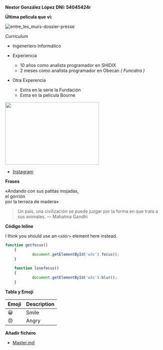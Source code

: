 
__Nestor González López__
__DNI: 54045424r__

__Última pelicula que vi:__

![entre_les_murs-dossier-presse](https://user-images.githubusercontent.com/93214873/139586576-71ec7017-b9b8-4321-8b3a-f6e58c1db347.jpg)


_Curriculum_

* Ingeneriero Informático
* Experiencia
  * 10 años como analista programador en SHIDIX
  * 2 meses como analista programador en Obecan _( Funcatra )_

* Otra Experencia
  * Extra en la serie la Fundación
  * Extra en la pelicula Bourne

<img src="https://blogdesuperheroes.es/wp-content/plugins/BdSGallery/BdSGaleria/36095.JPG"  width="300" height="200" />

* [Instagram](https://www.instagram.com/nestortf/)

__Frases__

«Andando con sus patitas mojadas,  
el gorrión  
por la terraza de madera»

> Un país, una civilización se puede juzgar por la forma en que trata a sus animales.  — Mahatma Gandhi

__Código Inline__

I think you should use an
`<addr>` element here instead.

```javascript
function getfocus()
    {
            document.getElementById('w3s').focus();
    }
    
    function losefocus()
    {
            document.getElementById('w3s').blur();
    }
```
__Tabla y Emoji__

| Emoji | Description |
| --- | ----------- |
| :grinning: | Smile |
| :angry: | Angry |

__Añadir fichero__

* [Master.md](https://github.com/ULL-MFP-AET-2122/aprender-markdown-nestor-gonzalez-lopez-alu0100108859/blob/main/master.md)

